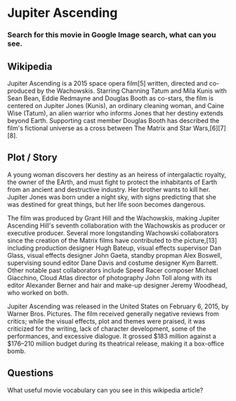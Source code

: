 # Jupiter Ascending

### Search for this movie in Google Image search, what can you see. 

## Wikipedia

Jupiter Ascending is a 2015 space opera film[5] written, directed and co-produced by the Wachowskis. Starring Channing Tatum and Mila Kunis with Sean Bean, Eddie Redmayne and Douglas Booth as co-stars, the film is centered on Jupiter Jones (Kunis), an ordinary cleaning woman, and Caine Wise (Tatum), an alien warrior who informs Jones that her destiny extends beyond Earth. Supporting cast member Douglas Booth has described the film's fictional universe as a cross between The Matrix and Star Wars,[6][7][8].

## Plot / Story

A young woman discovers her destiny as an heiress of intergalactic royalty, the owner of the EArth, and must fight to protect the inhabitants of Earth from an ancient and destructive industry. Her brother wants to kill her. Jupiter Jones was born under a night sky, with signs predicting that she was destined for great things, but her life soon becomes dangerous.

The film was produced by Grant Hill and the Wachowskis, making Jupiter Ascending Hill's seventh collaboration with the Wachowskis as producer or executive producer. Several more longstanding Wachowski collaborators since the creation of the Matrix films have contributed to the picture,[13] including production designer Hugh Bateup, visual effects supervisor Dan Glass, visual effects designer John Gaeta, standby propman Alex Boswell, supervising sound editor Dane Davis and costume designer Kym Barrett. Other notable past collaborators include Speed Racer composer Michael Giacchino, Cloud Atlas director of photography John Toll along with its editor Alexander Berner and hair and make-up designer Jeremy Woodhead, who worked on both.

Jupiter Ascending was released in the United States on February 6, 2015, by Warner Bros. Pictures. The film received generally negative reviews from critics; while the visual effects, plot and themes were praised, it was criticized for the writing, lack of character development, some of the performances, and excessive dialogue. It grossed $183 million against a $176–210 million budget during its theatrical release, making it a box-office bomb.

## Questions

What useful movie vocabulary can you see in this wikipedia article? 
